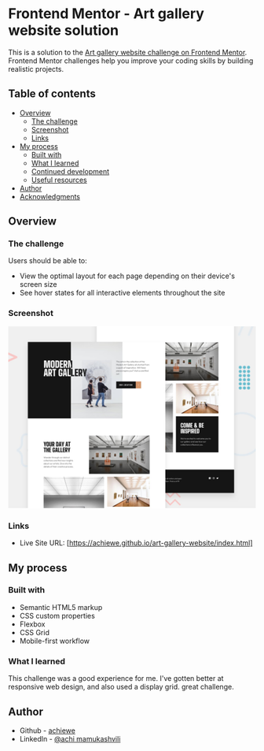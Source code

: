 # Frontend Mentor - Art gallery website solution

This is a solution to the [Art gallery website challenge on Frontend Mentor](https://www.frontendmentor.io/challenges/art-gallery-website-yVdrZlxyA). Frontend Mentor challenges help you improve your coding skills by building realistic projects. 

## Table of contents

- [Overview](#overview)
  - [The challenge](#the-challenge)
  - [Screenshot](#screenshot)
  - [Links](#links)
- [My process](#my-process)
  - [Built with](#built-with)
  - [What I learned](#what-i-learned)
  - [Continued development](#continued-development)
  - [Useful resources](#useful-resources)
- [Author](#author)
- [Acknowledgments](#acknowledgments)

## Overview

### The challenge

Users should be able to:

- View the optimal layout for each page depending on their device's screen size
- See hover states for all interactive elements throughout the site

### Screenshot

![](./assets/preview.jpg)


### Links

- Live Site URL: [https://achiewe.github.io/art-gallery-website/index.html]

## My process

### Built with

- Semantic HTML5 markup
- CSS custom properties
- Flexbox
- CSS Grid
- Mobile-first workflow


### What I learned
This challenge was a good experience for me. I've gotten better at responsive web design, and also used a display grid. great challenge. 

## Author

- Github - [achiewe](https://github.com/achiewe?tab=repositories)
- LinkedIn - [@achi mamukashvili](https://www.linkedin.com/in/achi-mamukashvili-721928263/)

